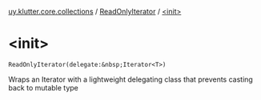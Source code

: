 [uy.klutter.core.collections](../index.md) / [ReadOnlyIterator](index.md) / [&lt;init&gt;](.)


# &lt;init&gt;
`ReadOnlyIterator(delegate:&nbsp;Iterator<T>)`

Wraps an Iterator with a lightweight delegating class that prevents casting back to mutable type


